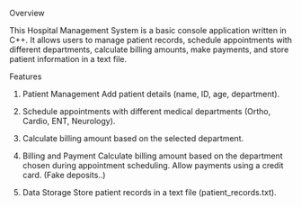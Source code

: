 Overview


This Hospital Management System is a basic console application written in C++. It allows users to manage patient records, schedule appointments with different departments, calculate billing amounts, make payments, and store patient information in a text file.

Features


1) Patient Management
Add patient details (name, ID, age, department).


2) Schedule appointments with different medical departments (Ortho, Cardio, ENT, Neurology).


3) Calculate billing amount based on the selected department.
   
4) Billing and Payment
Calculate billing amount based on the department chosen during appointment scheduling.
Allow payments using a credit card. (Fake deposits..)


5) Data Storage
Store patient records in a text file (patient_records.txt).
